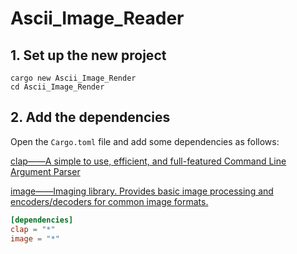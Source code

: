 # Ascii_Image_Reader

## 1. Set up the new project

``` shell
cargo new Ascii_Image_Render
cd Ascii_Image_Render
```

## 2. Add the dependencies

Open the `Cargo.toml` file and add some dependencies as follows:

[clap——A simple to use, efficient, and full-featured Command Line Argument Parser](https://crates.io/crates/clap)

[image——Imaging library. Provides basic image processing and encoders/decoders for common image formats.](https://crates.io/crates/image)

``` toml
[dependencies]
clap = "*"
image = "*"
```
